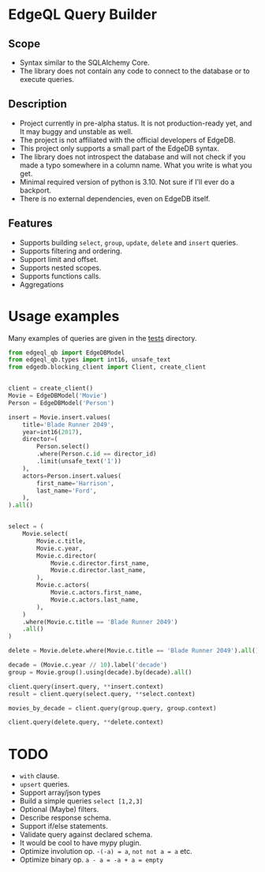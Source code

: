 # EdgeQL Query Builder

## Scope
* Syntax similar to the SQLAlchemy Core.
* The library does not contain any code to connect to the database or to execute queries.

## Description
* Project currently in pre-alpha status. It is not production-ready yet, and It may buggy and unstable as well.
* The project is not affiliated with the official developers of EdgeDB.
* This project only supports a small part of the EdgeDB syntax.
* The library does not introspect the database and will not check if you made a typo somewhere in a column name. What you write is what you get.
* Minimal required version of python is 3.10. Not sure if I'll ever do a backport.
* There is no external dependencies, even on EdgeDB itself.

## Features
* Supports building `select`, `group`, `update`, `delete` and `insert` queries.
* Supports filtering and ordering.
* Support limit and offset.
* Supports nested scopes.
* Supports functions calls.
* Aggregations

# Usage examples
Many examples of queries are given in the [tests](https://github.com/Pentusha/edgeql-qb/tree/master/tests/test_renderer) directory.

```python
from edgeql_qb import EdgeDBModel
from edgeql_qb.types import int16, unsafe_text
from edgedb.blocking_client import Client, create_client


client = create_client()
Movie = EdgeDBModel('Movie')
Person = EdgeDBModel('Person')

insert = Movie.insert.values(
    title='Blade Runner 2049',
    year=int16(2017),
    director=(
        Person.select()
        .where(Person.c.id == director_id)
        .limit(unsafe_text('1')) 
    ),
    actors=Person.insert.values(
        first_name='Harrison', 
        last_name='Ford',
    ),
).all()


select = (
    Movie.select(
        Movie.c.title,
        Movie.c.year,
        Movie.c.director(
            Movie.c.director.first_name,
            Movie.c.director.last_name,
        ),
        Movie.c.actors(
            Movie.c.actors.first_name,
            Movie.c.actors.last_name,
        ),
    )
    .where(Movie.c.title == 'Blade Runner 2049')
    .all()
)

delete = Movie.delete.where(Movie.c.title == 'Blade Runner 2049').all()

decade = (Movie.c.year // 10).label('decade')
group = Movie.group().using(decade).by(decade).all()

client.query(insert.query, **insert.context)
result = client.query(select.query, **select.context)

movies_by_decade = client.query(group.query, group.context)

client.query(delete.query, **delete.context)
```

# TODO
* `with` clause.
* `upsert` queries.
* Support array/json types
* Build a simple queries `select [1,2,3]`
* Optional (Maybe) filters.
* Describe response schema.
* Support if/else statements.
* Validate query against declared schema.
* It would be cool to have mypy plugin.
* Optimize involution op. `-(-a) = a`, `not not a = a` etc.
* Optimize binary op. `a - a = -a + a = empty`
